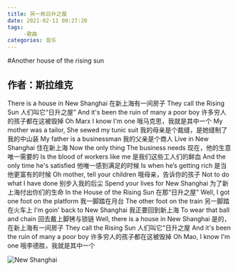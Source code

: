 ```yaml
---
title: 另一栋日升之屋
date: 2021-02-11 00:27:20
tags:
     -歌曲
categories: 音乐
---
```


#Another house of the rising sun
## 作者：斯拉维克
   There is a house in New Shanghai
   在新上海有一间房子
   They call the Rising Sun
   人们叫它“日升之屋”
   And it's been the ruin of many a poor boy
   许多穷人的孩子都在这被毁掉
   Oh Marx I know I'm one
   哦马克思，我就是其中一个
   My mother was a tailor, She sewed my tunic suit
   我的母亲是个裁缝，是她缝制了我的中山装
   My father is a businessman
   我的父亲是个商人
   Live in New Shanghai
   住在新上海
   Now the only thing The business needs
   现在，他的生意唯一需要的
   Is the blood of workers like me
   是我们这些工人们的鲜血
   And the only time he's satisfied
   他唯一感到满足的时候
   Is when he’s getting rich
   是当他更富有的时候
   Oh mother, tell your children
   哦母亲，告诉你的孩子
   Not to do what I have done
   别步入我的后尘
   Spend your lives for New Shanghai
   为了新上海付出你们的生命
   In the House of the Rising Sun
   在那“日升之屋”
   Well, I got one foot on the platform
   我一脚踏在月台
   The other foot on the train
   另一脚踏在火车上	
   I'm goin' back to New Shanghai
   我正要回到新上海
   To wear that ball and chain
   回去戴上脚铐与锁链
   Well, there is a house in New Shanghai
   是的，在新上海有一间房子
   They call the Rising Sun
   人们叫它“日升之屋
   And it's been the ruin of many a poor boy
   许多穷人的孩子都在这被毁掉
   Oh Mao, I know I'm one
   哦李德胜，我就是其中一个

   ![New Shanghai](https://i.loli.net/2021/02/11/DuEGt8Ai6Klmpnb.jpg)